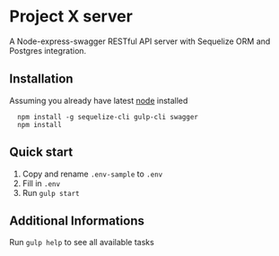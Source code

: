 # Project X server

A Node-express-swagger RESTful API server with Sequelize ORM and Postgres integration.


## Installation

Assuming you already have latest [node](https://nodejs.org) installed

```
  npm install -g sequelize-cli gulp-cli swagger
  npm install
```

## Quick start

1. Copy and rename `.env-sample` to `.env`
2. Fill in `.env`
3. Run `gulp start`

## Additional Informations

Run `gulp help` to see all available tasks
